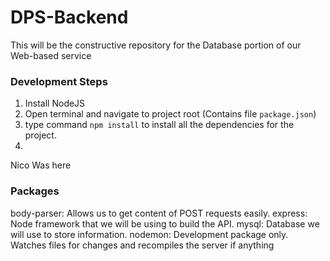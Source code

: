 # DPS-Backend
This will be the constructive repository for the Database portion of our Web-based service

### Development Steps
1. Install NodeJS
2. Open terminal and navigate to project root (Contains file `package.json`)
3. type command `npm install` to install all the dependencies for the project.
4. 


Nico Was here

### Packages
body-parser: Allows us to get content of POST requests easily.
express: Node framework that we will be using to build the API.
mysql: Database we will use to store information.
nodemon: Development package only. Watches files for changes and recompiles the server if anything